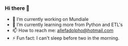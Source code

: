 ### Hi there 👋

<!--
**kasumo-spec/kasumo-spec** is a ✨ _special_ ✨ repository because its `README.md` (this file) appears on your GitHub profile.

Here are some ideas to get you started:

- 🔭 I’m currently working on Mundiale
- 🌱 I’m currently learning more from Python and ETL's
- 📫 How to reach me: allefadolpho@hotmail.com
- ⚡ Fun fact: I can't sleep before two in the morning.
-->

- 🔭 I’m currently working on Mundiale
- 🌱 I’m currently learning more from Python and ETL's
- 📫 How to reach me: allefadolpho@hotmail.com
- ⚡ Fun fact: I can't sleep before two in the morning.
